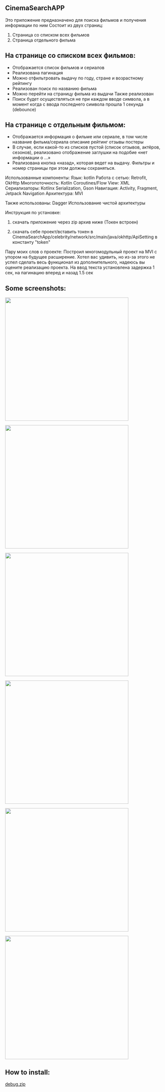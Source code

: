 CinemaSearchAPP
-
Это приложение предназначено для поиска фильмов и получения информации по ним
Состоит из двух страниц: 
1. Страница со списком всех фильмов
2. Страница отдельного фильма

На странице со списком всех фильмов:
- 
- Отображается список фильмов и сериалов
- Реализована пагинация
- Можно отфильтровать выдачу по году, стране и возрастному рейтингу
- Реализован поиск по названию фильма
- Можно перейти на страницу фильма из выдачи
 Также реализован
- Поиск будет осуществляться не при каждом вводе символа, а в момент когда с ввода последнего символа прошла 1 секунда (debounce)



На странице с отдельным фильмом:
-
- Отображается информация о фильме или сериале, в том числе
 название фильма/сериала
 описание
 рейтинг
 отзывы
 постеры
- В случае, если какой-то из списков пустой (список отзывов, актёров, сезонов), реализовано отображение заглушки на подобие «нет информации о ...»
- Реализована кнопка «назад», которая ведет на выдачу. Фильтры и номер страницы при этом должны сохраняться.

Использованные компоненты: 
Язык: kotlin
Работа с сетью: Retrofit, OkHttp
Многопоточность: Kotlin Coroutines/Flow
View: XML
Сериализаторы: Kotlinx Serialization, Gson
Навигация: Activity, Fragment, Jetpack Navigation
Архитектура: MVI

Также использованы:
Dagger
Использование чистой архитектуры

Инструкция по установке:
1. скачать приложение через zip архив ниже (Токен встроен)

2. скачать себе проект/вставить токен в CinemaSearchApp/celebrity/network/src/main/java/okhttp/ApiSetting в константу "token"

Пару моих слов о проекте: 
Построил многомодульный проект на MVI с упором на будущее расширение. Хотел вас удивить, но из-за этого не успел сделать весь функционал из дополнительного, надеюсь вы оцените реализацию проекта.
На ввод текста установлена задержка 1 сек, на пагинацию вперед и назад 1.5 сек

Some screenshots:
-
<img align="center" src="https://github.com/ParsifalRU/CinemaSearchApp/assets/109204462/82abde04-bbb4-4c7e-85d1-89db29ce1787.png" height="400" /></a>

<img align="center" src="https://github.com/ParsifalRU/CinemaSearchApp/assets/109204462/d3fbd897-51d7-4335-b25b-9088d03960bd" height="400" /></a>

<img align="center" src="https://github.com/ParsifalRU/CinemaSearchApp/assets/109204462/ad4598a8-578b-40c3-ab35-682c0563e8a8.png" height="400" /></a>

<img align="center" src="https://github.com/ParsifalRU/CinemaSearchApp/assets/109204462/494baf2a-7c0f-4119-b723-b5c0fd80fabc.png" height="400" /></a>

<img align="center" src="https://github.com/ParsifalRU/CinemaSearchApp/assets/109204462/c961ac0f-586a-493c-b00b-efd6cd3d18d3png" height="400" /></a>

<img align="center" src="https://github.com/ParsifalRU/CinemaSearchApp/assets/109204462/4a63b74b-b9e5-4d2d-bba2-302eb111cd20.png" height="400" /></a>

How to install:
-
[debug.zip](https://github.com/ParsifalRU/CinemaSearchApp/files/14970916/debug.zip)


